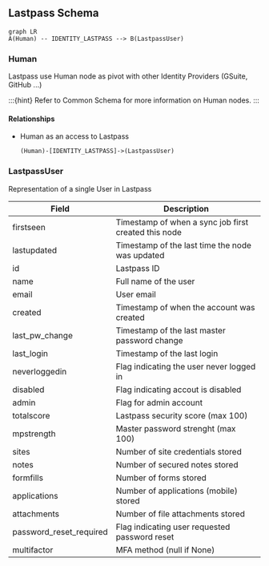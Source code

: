 ## Lastpass Schema

```mermaid
graph LR
A(Human) -- IDENTITY_LASTPASS --> B(LastpassUser)
```

### Human

Lastpass use Human node as pivot with other Identity Providers (GSuite, GitHub ...)

:::{hint}
Refer to Common Schema for more information on Human nodes.
:::

#### Relationships

- Human as an access to Lastpass
    ```
    (Human)-[IDENTITY_LASTPASS]->(LastpassUser)
    ```

### LastpassUser

Representation of a single User in Lastpass

| Field | Description |
|-------|--------------|
| firstseen| Timestamp of when a sync job first created this node  |
| lastupdated |  Timestamp of the last time the node was updated |
| id | Lastpass ID |
| name | Full name of the user |
| email | User email |
| created | Timestamp of when the account was created |
| last_pw_change | Timestamp of the last master password change |
| last_login | Timestamp of the last login |
| neverloggedin | Flag indicating the user never logged in |
| disabled | Flag indicating accout is disabled |
| admin | Flag for admin account |
| totalscore | Lastpass security score (max 100) |
| mpstrength | Master password strenght (max 100) |
| sites | Number of site credentials stored |
| notes | Number of secured notes stored |
| formfills | Number of forms stored |
| applications | Number of applications (mobile) stored |
| attachments | Number of file attachments stored |
| password_reset_required | Flag indicating user requested password reset |
| multifactor | MFA method (null if None) |
